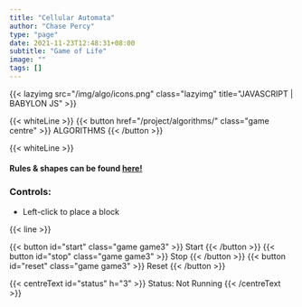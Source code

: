 ```yaml
---
title: "Cellular Automata"
author: "Chase Percy"
type: "page"
date: 2021-11-23T12:48:31+08:00
subtitle: "Game of Life"
image: ""
tags: []
---
```


{{< lazyimg src="/img/algo/icons.png" class="lazyimg" title="JAVASCRIPT | BABYLON JS" >}}

{{< whiteLine >}}
{{< button href="/project/algorithms/" class="game centre" >}} ALGORITHMS {{< /button >}}

{{< whiteLine >}}

#### Rules & shapes can be found [here!](https://en.wikipedia.org/wiki/Conway%27s_Game_of_Life)

### Controls:
- Left-click to place a block

{{< line >}}

{{< button id="start" class="game game3" >}} Start {{< /button >}}
{{< button id="stop" class="game game3" >}} Stop {{< /button >}}
{{< button id="reset" class="game game3" >}} Reset {{< /button >}}

{{< centreText id="status" h="3" >}} Status: Not Running {{< /centreText >}} 

